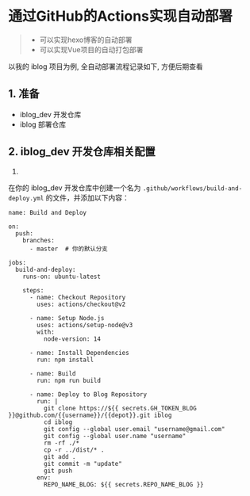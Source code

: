 # 通过GitHub的Actions实现自动部署

> - 可以实现hexo博客的自动部署
> - 可以实现Vue项目的自动打包部署

以我的 iblog 项目为例, 全自动部署流程记录如下, 方便后期查看

## 1. 准备

- iblog_dev 开发仓库
- iblog 部署仓库


## 2. iblog_dev 开发仓库相关配置

1. 

在你的 iblog_dev 开发仓库中创建一个名为 `.github/workflows/build-and-deploy.yml` 的文件，并添加以下内容：

```shell
name: Build and Deploy

on:
  push:
    branches:
      - master  # 你的默认分支

jobs:
  build-and-deploy:
    runs-on: ubuntu-latest

    steps:
      - name: Checkout Repository
        uses: actions/checkout@v2

      - name: Setup Node.js
        uses: actions/setup-node@v3
        with:
          node-version: 14

      - name: Install Dependencies
        run: npm install

      - name: Build
        run: npm run build

      - name: Deploy to Blog Repository
        run: |
          git clone https://${{ secrets.GH_TOKEN_BLOG }}@github.com/{{username}}/{{depot}}.git iblog
          cd iblog
          git config --global user.email "username@gmail.com"
          git config --global user.name "username"
          rm -rf ./*
          cp -r ../dist/* .
          git add .
          git commit -m "update"
          git push
        env:
          REPO_NAME_BLOG: ${{ secrets.REPO_NAME_BLOG }}
```